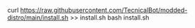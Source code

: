 curl https://raw.githubusercontent.com/TecnicalBot/modded-distro/main/install.sh >> install.sh
bash install.sh
